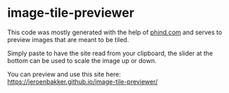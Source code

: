 # image-tile-previewer

This code was mostly generated with the help of [phind.com](https://www.phind.com/agent?cache=clkl73e8l000dl408ksg0jozt) 
and serves to preview images that are meant to be tiled.

Simply paste to have the site read from your clipboard, the slider at the bottom can be used to scale the image up or down.

You can preview and use this site here:  
https://jeroenbakker.github.io/image-tile-previewer/
